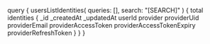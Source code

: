 query {
    usersListIdentities(
        queries: [],
        search: "[SEARCH]"
    ) {
        total
        identities {
            _id
            _createdAt
            _updatedAt
            userId
            provider
            providerUid
            providerEmail
            providerAccessToken
            providerAccessTokenExpiry
            providerRefreshToken
        }
    }
}
